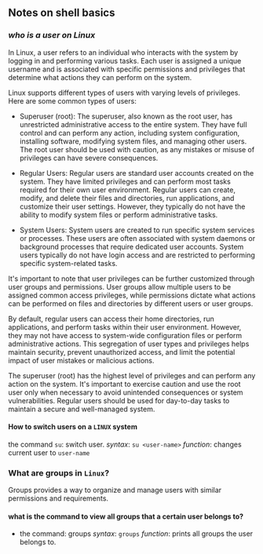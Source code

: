 ## Notes on shell basics

### *who is a user on Linux*
In Linux, a user refers to an individual who interacts with the system by logging in and performing various tasks. Each user is assigned a unique username and is associated with specific permissions and privileges that determine what actions they can perform on the system.

Linux supports different types of users with varying levels of privileges. Here are some common types of users:

+ Superuser (root): The superuser, also known as the root user, has unrestricted administrative access to the entire system. They have full control and can perform any action, including system configuration, installing software, modifying system files, and managing other users. The root user should be used with caution, as any mistakes or misuse of privileges can have severe consequences.

+ Regular Users: Regular users are standard user accounts created on the system. They have limited privileges and can perform most tasks required for their own user environment. Regular users can create, modify, and delete their files and directories, run applications, and customize their user settings. However, they typically do not have the ability to modify system files or perform administrative tasks.

+ System Users: System users are created to run specific system services or processes. These users are often associated with system daemons or background processes that require dedicated user accounts. System users typically do not have login access and are restricted to performing specific system-related tasks.

It's important to note that user privileges can be further customized through user groups and permissions. User groups allow multiple users to be assigned common access privileges, while permissions dictate what actions can be performed on files and directories by different users or user groups.

By default, regular users can access their home directories, run applications, and perform tasks within their user environment. However, they may not have access to system-wide configuration files or perform administrative actions. This segregation of user types and privileges helps maintain security, prevent unauthorized access, and limit the potential impact of user mistakes or malicious actions.

The superuser (root) has the highest level of privileges and can perform any action on the system. It's important to exercise caution and use the root user only when necessary to avoid unintended consequences or system vulnerabilities. Regular users should be used for day-to-day tasks to maintain a secure and well-managed system.


#### How to switch users on a `LINUX` system
the command `su`: switch user. 
*syntax*: `su <user-name>`
*function*: changes current user to `user-name`

### What are groups in `Linux`?
Groups provides a way to organize and manage users with similar permissions and requirements.

#### what is the command to view all groups that a certain user belongs to?
+ the command: groups
*syntax*: `groups`
*function*: prints all groups the user belongs to.

###
